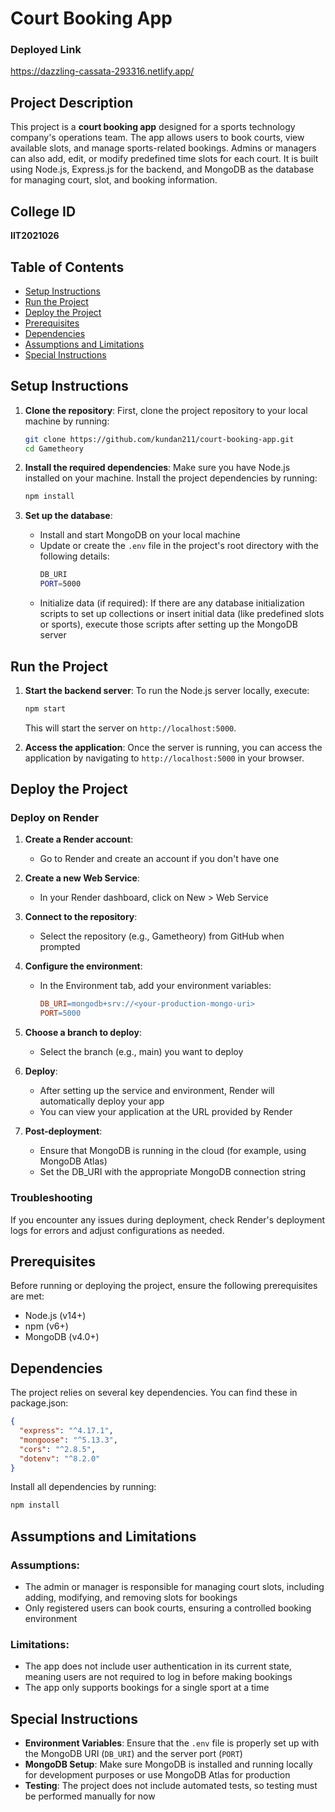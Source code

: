 # Court Booking App

### Deployed Link
https://dazzling-cassata-293316.netlify.app/


## Project Description
This project is a **court booking app** designed for a sports technology company's operations team. The app allows users to book courts, view available slots, and manage sports-related bookings. Admins or managers can also add, edit, or modify predefined time slots for each court. It is built using Node.js, Express.js for the backend, and MongoDB as the database for managing court, slot, and booking information.

## College ID
**IIT2021026**

## Table of Contents
- [Setup Instructions](#setup-instructions)
- [Run the Project](#run-the-project)
- [Deploy the Project](#deploy-the-project)
- [Prerequisites](#prerequisites)
- [Dependencies](#dependencies)
- [Assumptions and Limitations](#assumptions-and-limitations)
- [Special Instructions](#special-instructions)

## Setup Instructions

1. **Clone the repository**:
   First, clone the project repository to your local machine by running:
   ```bash
   git clone https://github.com/kundan211/court-booking-app.git
   cd Gametheory
   ```

2. **Install the required dependencies**:
   Make sure you have Node.js installed on your machine. Install the project dependencies by running:
   ```bash
   npm install
   ```

3. **Set up the database**:
   * Install and start MongoDB on your local machine
   * Update or create the `.env` file in the project's root directory with the following details:
     ```bash
     DB_URI
     PORT=5000
     ```
   * Initialize data (if required): If there are any database initialization scripts to set up collections or insert initial data (like predefined slots or sports), execute those scripts after setting up the MongoDB server

## Run the Project

1. **Start the backend server**:
   To run the Node.js server locally, execute:
   ```bash
   npm start
   ```
   This will start the server on `http://localhost:5000`.

2. **Access the application**:
   Once the server is running, you can access the application by navigating to `http://localhost:5000` in your browser.

## Deploy the Project

### Deploy on Render

1. **Create a Render account**:
   * Go to Render and create an account if you don't have one

2. **Create a new Web Service**:
   * In your Render dashboard, click on New > Web Service

3. **Connect to the repository**:
   * Select the repository (e.g., Gametheory) from GitHub when prompted

4. **Configure the environment**:
   * In the Environment tab, add your environment variables:
     ```makefile
     DB_URI=mongodb+srv://<your-production-mongo-uri>
     PORT=5000
     ```

5. **Choose a branch to deploy**:
   * Select the branch (e.g., main) you want to deploy

6. **Deploy**:
   * After setting up the service and environment, Render will automatically deploy your app
   * You can view your application at the URL provided by Render

7. **Post-deployment**:
   * Ensure that MongoDB is running in the cloud (for example, using MongoDB Atlas)
   * Set the DB_URI with the appropriate MongoDB connection string

### Troubleshooting
If you encounter any issues during deployment, check Render's deployment logs for errors and adjust configurations as needed.

## Prerequisites

Before running or deploying the project, ensure the following prerequisites are met:
* Node.js (v14+)
* npm (v6+)
* MongoDB (v4.0+)

## Dependencies

The project relies on several key dependencies. You can find these in package.json:
```json
{
  "express": "^4.17.1",
  "mongoose": "^5.13.3",
  "cors": "^2.8.5",
  "dotenv": "^8.2.0"
}
```
Install all dependencies by running:
```bash
npm install
```

## Assumptions and Limitations

### Assumptions:
* The admin or manager is responsible for managing court slots, including adding, modifying, and removing slots for bookings
* Only registered users can book courts, ensuring a controlled booking environment

### Limitations:
* The app does not include user authentication in its current state, meaning users are not required to log in before making bookings
* The app only supports bookings for a single sport at a time

## Special Instructions

* **Environment Variables**: Ensure that the `.env` file is properly set up with the MongoDB URI (`DB_URI`) and the server port (`PORT`)
* **MongoDB Setup**: Make sure MongoDB is installed and running locally for development purposes or use MongoDB Atlas for production
* **Testing**: The project does not include automated tests, so testing must be performed manually for now